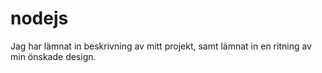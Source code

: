 # nodejs
Jag har lämnat in beskrivning av mitt projekt, samt lämnat in en ritning av min önskade design.
